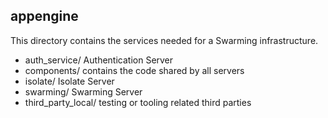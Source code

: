appengine
---------

This directory contains the services needed for a Swarming infrastructure.

  - auth_service/ Authentication Server
  - components/ contains the code shared by all servers
  - isolate/ Isolate Server
  - swarming/ Swarming Server
  - third_party_local/ testing or tooling related third parties
